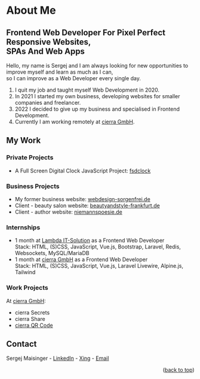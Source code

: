 # About Me

## Frontend Web Developer For Pixel Perfect Responsive Websites,<br>SPAs And Web Apps

Hello, my name is Sergej and I am always looking for new opportunities to improve myself and learn as much as I can,<br>so I can improve as a Web Developer every single day.

1. I quit my job and taught myself Web Development in 2020.
2. In 2021 I started my own business, developing websites for smaller companies and freelancer.
3. 2022 I decided to give up my business and specialised in Frontend Development.
4. Currently I am working remotely at [cierra GmbH](https://cierra.de/).

## My Work

### Private Projects

* A Full Screen Digital Clock JavaScript Project: [fsdclock](https://fsdclock.w3bdev.de)


### Business Projects

* My former business website: [webdesign-sorgenfrei.de](https://webdesign-sorgenfrei.w3bdev.de)
* Client - beauty salon website: [beautyandstyle-frankfurt.de](https://beautyandstyle.w3bdev.de)
* Client - author website: [niemannspoesie.de](https://niemannspoesie.w3bdev.de)


### Internships

* 1 month at [Lambda IT-Solution](https://www.lambda-it.de/) as a Frontend Web Developer<br>Stack: HTML, (S)CSS, JavaScript, Vue.js, Bootstrap, Laravel, Redis, Websockets, MySQL/MariaDB
* 1 month at [cierra GmbH](https://cierra.de/) as a Frontend Web Developer<br>Stack: HTML, (S)CSS, JavaScript, Vue.js, Laravel Livewire, Alpine.js, Tailwind


### Work Projects

At [cierra GmbH](https://cierra.de/):
* cierra Secrets
* cierra Share
* [cierra QR Code](https://qr.cierra.dev/)


## Contact

Sergej Maisinger - [LinkedIn](https://www.linkedin.com/in/sergejmaisinger/) - [Xing](https://www.xing.com/profile/Sergej_Maisinger/cv) - [Email](mailto:maisinger@w3bdev.de)

<p align="right">(<a href="#top">back to top</a>)</p>
